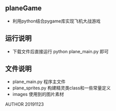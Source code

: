 ## planeGame
- 利用python结合pygame库实现飞机大战游戏

## 运行说明
- 下载文件后直接运行 python plane_main.py 即可

## 文件说明
- plane_main.py 程序主文件
- plane_sprites.py 构建精灵类class和一些常量定义
- images 使用到的图片素材


AUTHOR 20191123
